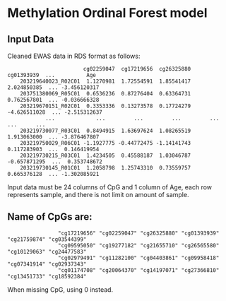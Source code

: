# Methylation Ordinal Forest model

## Input Data
Cleaned EWAS data in RDS format as follows:
     
                            cg02259047  cg17219656  cg26325880   cg01393939  ...          Age
        203219640023_R02C01  1.1270981  1.72554591  1.85541417  2.024850385  ... -3.456120317
        203751380069_R05C01  0.6536236  0.87276404  0.63364731  0.762567801  ... -0.036666328
        203219670151_R02C01  0.3353336  0.13273578  0.17724279 -4.626511028  ... -2.515312637
                ...             ...         ...         ...         ...      ...      ...
        203219730077_R03C01  0.8494915  1.63697624  1.08265519  1.913063000  ... -3.876467807
        203219750029_R06C01 -1.1927775 -0.44772475 -1.14141743  0.117283903  ...  0.146419954
        203219730215_R03C01  1.4234505  0.45588187  1.03046787 -0.657871295  ...  0.353748672
        203219730145_R01C01  1.2058798  1.25743310  0.73559757  0.665376128  ... -1.302085921

Input data must be 24 columns of CpG and 1 column of Age, each row represents sample, and there is not limit on amount of sample. 

## Name of CpGs are: 
                    "cg17219656" "cg02259047" "cg26325880" "cg01393939" "cg21759874" "cg03544399"
                    "cg09595050" "cg19277182" "cg21655710" "cg26565580" "cg10129063" "cg24477583" 
                    "cg02979491" "cg11282100" "cg04403861" "cg09958418" "cg07341914" "cg02937343"
                    "cg01174708" "cg20064370" "cg14197071" "cg27366810" "cg13451733" "cg18592384" 

When missing CpG, using 0 instead.
